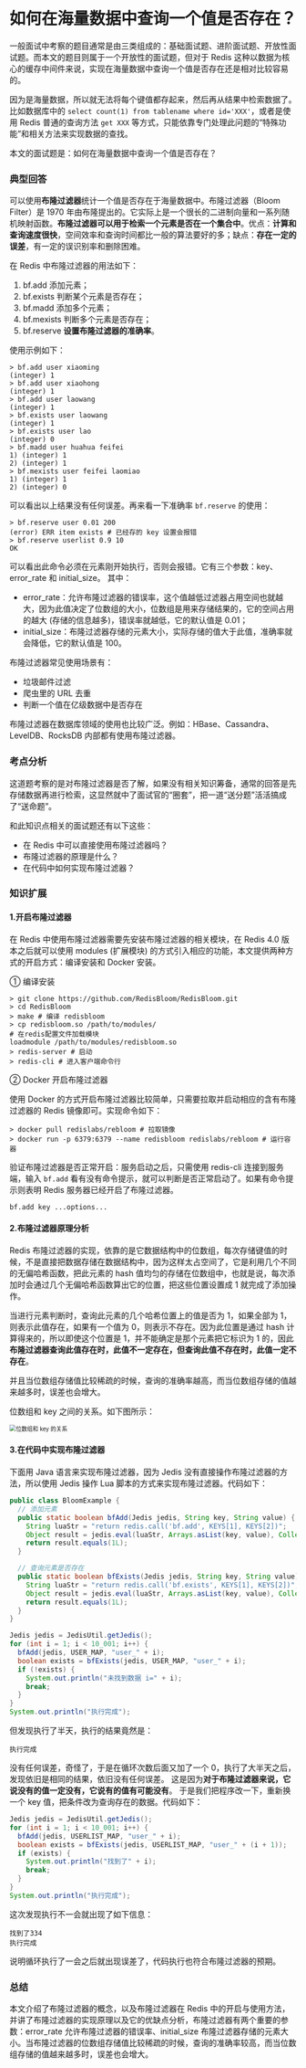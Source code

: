# 如何在海量数据中查询一个值是否存在？

一般面试中考察的题目通常是由三类组成的：基础面试题、进阶面试题、开放性面试题。而本文的题目则属于一个开放性的面试题，但对于 Redis 这种以数据为核心的缓存中间件来说，实现在海量数据中查询一个值是否存在还是相对比较容易的。

因为是海量数据，所以就无法将每个键值都存起来，然后再从结果中检索数据了。比如数据库中的 `select count(1) from tablename where id='XXX'`，或者是使用 Redis 普通的查询方法 `get XXX` 等方式，只能依靠专门处理此问题的“特殊功能”和相关方法来实现数据的查找。

本文的面试题是：如何在海量数据中查询一个值是否存在？

### 典型回答

可以使用**布隆过滤器**统计一个值是否存在于海量数据中。布隆过滤器（Bloom Filter）是 1970 年由布隆提出的。它实际上是一个很长的二进制向量和一系列随机映射函数。**布隆过滤器可以用于检索一个元素是否在一个集合中**。优点：**计算和查询速度很快**，空间效率和查询时间都比一般的算法要好的多；缺点：**存在一定的误差**，有一定的误识别率和删除困难。

在 Redis 中布隆过滤器的用法如下：

1. bf.add 添加元素；
2. bf.exists 判断某个元素是否存在；
3. bf.madd 添加多个元素；
4. bf.mexists 判断多个元素是否存在；
5. bf.reserve **设置布隆过滤器的准确率**。

使用示例如下：

```shell
> bf.add user xiaoming
(integer) 1
> bf.add user xiaohong
(integer) 1
> bf.add user laowang
(integer) 1
> bf.exists user laowang
(integer) 1
> bf.exists user lao
(integer) 0
> bf.madd user huahua feifei
1) (integer) 1
2) (integer) 1
> bf.mexists user feifei laomiao
1) (integer) 1
2) (integer) 0
```

可以看出以上结果没有任何误差。再来看一下准确率 `bf.reserve` 的使用：

```shell
> bf.reserve user 0.01 200
(error) ERR item exists # 已经存的 key 设置会报错
> bf.reserve userlist 0.9 10
OK
```

可以看出此命令必须在元素刚开始执行，否则会报错。它有三个参数：key、error_rate 和 initial_size。 其中：

- error_rate：允许布隆过滤器的错误率，这个值越低过滤器占用空间也就越大，因为此值决定了位数组的大小，位数组是用来存储结果的，它的空间占用的越大 (存储的信息越多)，错误率就越低，它的默认值是 0.01；
- initial_size：布隆过滤器存储的元素大小，实际存储的值大于此值，准确率就会降低，它的默认值是 100。

布隆过滤器常见使用场景有：

- 垃圾邮件过滤
- 爬虫里的 URL 去重
- 判断一个值在亿级数据中是否存在

布隆过滤器在数据库领域的使用也比较广泛。例如：HBase、Cassandra、LevelDB、RocksDB 内部都有使用布隆过滤器。

### 考点分析

这道题考察的是对布隆过滤器是否了解，如果没有相关知识筹备，通常的回答是先存储数据再进行检索，这显然就中了面试官的“圈套”，把一道“送分题”活活搞成了“送命题”。

和此知识点相关的面试题还有以下这些：

- 在 Redis 中可以直接使用布隆过滤器吗？
- 布隆过滤器的原理是什么？
- 在代码中如何实现布隆过滤器？

### 知识扩展

#### 1.开启布隆过滤器

在 Redis 中使用布隆过滤器需要先安装布隆过滤器的相关模块，在 Redis 4.0 版本之后就可以使用 modules (扩展模块) 的方式引入相应的功能，本文提供两种方式的开启方式：编译安装和 Docker 安装。

① 编译安装

```shell
> git clone https://github.com/RedisBloom/RedisBloom.git
> cd RedisBloom
> make # 编译 redisbloom
> cp redisbloom.so /path/to/modules/
# 在redis配置文件加载模块
loadmodule /path/to/modules/redisbloom.so
> redis-server # 启动
> redis-cli # 进入客户端命令行
```

② Docker 开启布隆过滤器

使用 Docker 的方式开启布隆过滤器比较简单，只需要拉取并启动相应的含有布隆过滤器的 Redis 镜像即可。实现命令如下：

```shell
> docker pull redislabs/rebloom # 拉取镜像
> docker run -p 6379:6379 --name redisbloom redislabs/rebloom # 运行容器
```

验证布隆过滤器是否正常开启：服务启动之后，只需使用 redis-cli 连接到服务端，输入 `bf.add` 看有没有命令提示，就可以判断是否正常启动了。如果有命令提示则表明 Redis 服务器已经开启了布隆过滤器。

```shell
bf.add key ...options...
```

#### 2.布隆过滤器原理分析

Redis 布隆过滤器的实现，依靠的是它数据结构中的位数组，每次存储键值的时候，不是直接把数据存储在数据结构中，因为这样太占空间了，它是利用几个不同的无偏哈希函数，把此元素的 hash 值均匀的存储在位数组中，也就是说，每次添加时会通过几个无偏哈希函数算出它的位置，把这些位置设置成 1 就完成了添加操作。

当进行元素判断时，查询此元素的几个哈希位置上的值是否为 1，如果全部为 1，则表示此值存在，如果有一个值为 0，则表示不存在。因为此位置是通过 hash 计算得来的，所以即使这个位置是 1，并不能确定是那个元素把它标识为 1 的，因此**布隆过滤器查询此值存在时，此值不一定存在，但查询此值不存在时，此值一定不存在**。

并且当位数组存储值比较稀疏的时候，查询的准确率越高，而当位数组存储的值越来越多时，误差也会增大。

位数组和 key 之间的关系。如下图所示： 

<img src="https://tva1.sinaimg.cn/large/007S8ZIlgy1gi490igi48j30oi0b3jrm.jpg" alt="位数组和 key 的关系" style="zoom:70%;" />

#### 3.在代码中实现布隆过滤器

下面用 Java 语言来实现布隆过滤器，因为 Jedis 没有直接操作布隆过滤器的方法，所以使用 Jedis 操作 Lua 脚本的方式来实现布隆过滤器。代码如下：

```java
public class BloomExample {
  // 添加元素
  public static boolean bfAdd(Jedis jedis, String key, String value) {
    String luaStr = "return redis.call('bf.add', KEYS[1], KEYS[2])";
    Object result = jedis.eval(luaStr, Arrays.asList(key, value), Collections.emptyList());
    return result.equals(1L);
  }

  // 查询元素是否存在
  public static boolean bfExists(Jedis jedis, String key, String value) {
    String luaStr = "return redis.call('bf.exists', KEYS[1], KEYS[2])";
    Object result = jedis.eval(luaStr, Arrays.asList(key, value), Collections.emptyList());
    return result.equals(1L);
  }
}
```

```java
Jedis jedis = JedisUtil.getJedis();
for (int i = 1; i < 10_001; i++) {
  bfAdd(jedis, USER_MAP, "user_" + i);
  boolean exists = bfExists(jedis, USER_MAP, "user_" + i);
  if (!exists) {
    System.out.println("未找到数据 i=" + i);
    break;
  }
}
System.out.println("执行完成");
```

但发现执行了半天，执行的结果竟然是：

```
执行完成
```

没有任何误差，奇怪了，于是在循环次数后面又加了一个 0，执行了大半天之后，发现依旧是相同的结果，依旧没有任何误差。 这是因为**对于布隆过滤器来说，它说没有的值一定没有，它说有的值有可能没有**。 于是我们把程序改一下，重新换一个 key 值，把条件改为查询存在的数据。代码如下：

```java
Jedis jedis = JedisUtil.getJedis();
for (int i = 1; i < 10_001; i++) {
  bfAdd(jedis, USERLIST_MAP, "user_" + i);
  boolean exists = bfExists(jedis, USERLIST_MAP, "user_" + (i + 1));
  if (exists) {
    System.out.println("找到了" + i);
    break;
  }
}
System.out.println("执行完成");
```

这次发现执行不一会就出现了如下信息：

```
找到了334
执行完成
```

说明循环执行了一会之后就出现误差了，代码执行也符合布隆过滤器的预期。

### 总结

本文介绍了布隆过滤器的概念，以及布隆过滤器在 Redis 中的开启与使用方法，并讲了布隆过滤器的实现原理以及它的优缺点分析，布隆过滤器有两个重要的参数：error_rate 允许布隆过滤器的错误率、initial_size 布隆过滤器存储的元素大小。当布隆过滤器的位数组存储值比较稀疏的时候，查询的准确率较高，而当位数组存储的值越来越多时，误差也会增大。